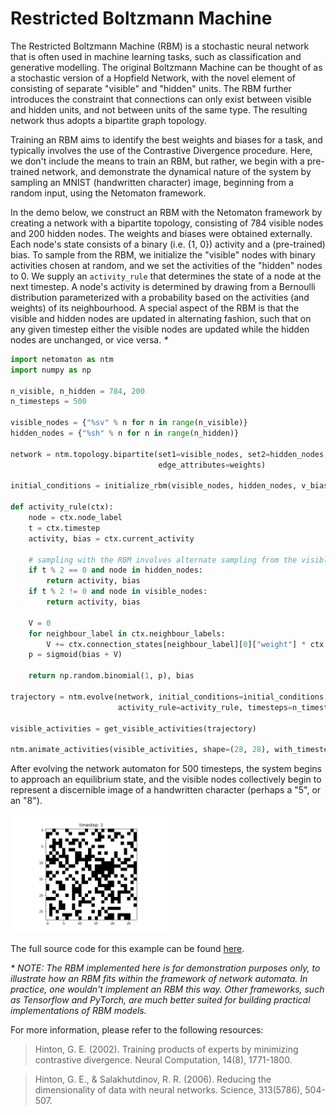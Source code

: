 # Restricted Boltzmann Machine

The Restricted Boltzmann Machine (RBM) is a stochastic neural network that is often used in machine learning tasks, such 
as classification and generative modelling. The original Boltzmann Machine can be thought of as a stochastic version 
of a Hopfield Network, with the novel element of consisting of separate "visible" and "hidden" units. The RBM further 
introduces the constraint that connections can only exist between visible and hidden units, and not between units of the 
same type. The resulting network thus adopts a bipartite graph topology.

Training an RBM aims to identify the best weights and biases for a task, and typically involves the use of the 
Contrastive Divergence procedure. Here, we don't include the means to train an RBM, but rather, we begin with a 
pre-trained network, and demonstrate the dynamical nature of the system by sampling an MNIST (handwritten character) 
image, beginning from a random input, using the Netomaton framework.

In the demo below, we construct an RBM with the Netomaton framework by creating a network with a bipartite topology, 
consisting of 784 visible nodes and 200 hidden nodes. The weights and biases were obtained externally. Each node's 
state consists of a binary (i.e. {1, 0}) activity and a (pre-trained) bias. To sample from the RBM, we initialize the 
"visible" nodes with binary activities chosen at random, and we set the activities of the "hidden" nodes to 0. We supply
an `activity_rule` that determines the state of a node at the next timestep. A node's activity is determined by drawing 
from a Bernoulli distribution parameterized with a probability based on the activities (and weights) of its 
neighbourhood. A special aspect of the RBM is that the visible and hidden nodes are updated in alternating fashion, such 
that on any given timestep either the visible nodes are updated while the hidden nodes are unchanged, or vice versa. _*_

```python
import netomaton as ntm
import numpy as np

n_visible, n_hidden = 784, 200
n_timesteps = 500

visible_nodes = {"%sv" % n for n in range(n_visible)}
hidden_nodes = {"%sh" % n for n in range(n_hidden)}

network = ntm.topology.bipartite(set1=visible_nodes, set2=hidden_nodes,
                                 edge_attributes=weights)

initial_conditions = initialize_rbm(visible_nodes, hidden_nodes, v_biases, h_biases)

def activity_rule(ctx):
    node = ctx.node_label
    t = ctx.timestep
    activity, bias = ctx.current_activity

    # sampling with the RBM involves alternate sampling from the visible and hidden units
    if t % 2 == 0 and node in hidden_nodes:
        return activity, bias
    if t % 2 != 0 and node in visible_nodes:
        return activity, bias

    V = 0
    for neighbour_label in ctx.neighbour_labels:
        V += ctx.connection_states[neighbour_label][0]["weight"] * ctx.activities[neighbour_label][0]
    p = sigmoid(bias + V)

    return np.random.binomial(1, p), bias

trajectory = ntm.evolve(network, initial_conditions=initial_conditions,
                        activity_rule=activity_rule, timesteps=n_timesteps)

visible_activities = get_visible_activities(trajectory)

ntm.animate_activities(visible_activities, shape=(28, 28), with_timestep=True, blit=False, interval=1)
```

After evolving the network automaton for 500 timesteps, the system begins to approach an equilibrium state, and the 
visible nodes collectively begin to represent a discernible image of a handwritten character (perhaps a "5", or an "8"). 

<img src="../../resources/rbm.gif" width="50%"/>

The full source code for this example can be found [here](rbm_demo.py).

_*_ _NOTE: The RBM implemented here is for demonstration purposes only, to illustrate how an RBM fits within the 
framework of network automata. In practice, one wouldn't implement an RBM this way. Other frameworks, such as Tensorflow
and PyTorch, are much better suited for building practical implementations of RBM models._ 

For more information, please refer to the following resources:

> Hinton, G. E. (2002). Training products of experts by minimizing contrastive divergence. Neural Computation, 14(8), 
1771-1800.

> Hinton, G. E., & Salakhutdinov, R. R. (2006). Reducing the dimensionality of data with neural networks. Science, 
313(5786), 504-507.
